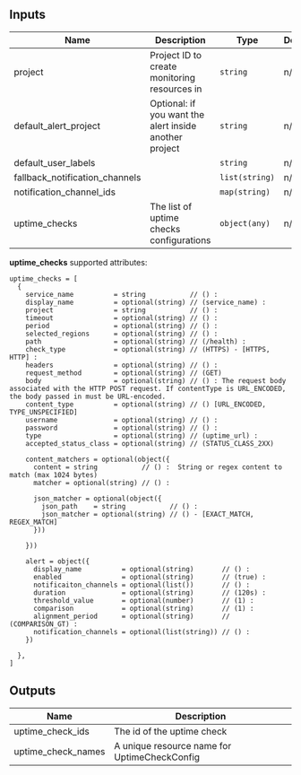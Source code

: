 ## Inputs

| Name                           | Description                                            | Type           | Default | Required |
| ------------------------------ | ------------------------------------------------------ | -------------- | ------- | :------: |
| project                        | Project ID to create monitoring resources in           | `string`       | n/a     | __yes__  |
| default_alert_project          | Optional: if you want the alert inside another project | `string`       | n/a     |    no    |
| default_user_labels            |                                                        | `string`       | n/a     |    no    |
| fallback_notification_channels |                                                        | `list(string)` | n/a     |    no    |
| notification_channel_ids       |                                                        | `map(string)`  | n/a     |    no    |
| uptime_checks                  | The list of uptime checks configurations               | `object(any)`  | n/a     | __yes__  |

__uptime_checks__ supported attributes:

```hcl
uptime_checks = [
  {
    service_name          = string           // () :
    display_name          = optional(string) // (service_name) :
    project               = string           // () :
    timeout               = optional(string) // () : 
    period                = optional(string) // () :
    selected_regions      = optional(string) // () :
    path                  = optional(string) // (/health) : 
    check_type            = optional(string) // (HTTPS) - [HTTPS, HTTP] :
    headers               = optional(string) // () :
    request_method        = optional(string) // (GET) 
    body                  = optional(string) // () : The request body associated with the HTTP POST request. If contentType is URL_ENCODED, the body passed in must be URL-encoded. 
    content_type          = optional(string) // () [URL_ENCODED, TYPE_UNSPECIFIED]
    username              = optional(string) // () :
    password              = optional(string) // () :
    type                  = optional(string) // (uptime_url) :
    accepted_status_class = optional(string) // (STATUS_CLASS_2XX) 

    content_matchers = optional(object({
      content = string           // () :  String or regex content to match (max 1024 bytes)
      matcher = optional(string) // () :

      json_matcher = optional(object({
        json_path    = string           // () : 
        json_matcher = optional(string) // () - [EXACT_MATCH, REGEX_MATCH] 
      }))

    }))

    alert = object({
      display_name          = optional(string)       // () : 
      enabled               = optional(string)       // (true) : 
      notificaiton_channels = optional(list())       // () :
      duration              = optional(string)       // (120s) : 
      threshold_value       = optional(number)       // (1) :
      comparison            = optional(string)       // (1) :
      alignment_period      = optional(string)       // (COMPARISON_GT) : 
      notification_channels = optional(list(string)) // () : 
    })

  },
]
```

## Outputs

| Name               | Description                                  |
| ------------------ | -------------------------------------------- |
| uptime_check_ids   | The id of the uptime check                   |
| uptime_check_names | A unique resource name for UptimeCheckConfig |
